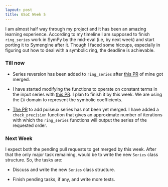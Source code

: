 ```yaml
---
layout: post
title: GSoC Week 5
---
```


I am almost half way through my project and it has been an amazing learning
experience. According to my timeline I am supposed to finish `ring_series` work
in SymPy by the mid-eval (i.e, by next week) and start porting it to Symengine
after it. Though I faced some hiccups, especially in figuring out how to deal
with a symbolic ring, the deadline is achievable.

### Till now

* Series reversion has been added to `ring_series` after [this
PR](https://github.com/sympy/sympy/pull/9566) of mine got merged.

* I have started modifying the functions to operate on constant terms in the
input series with [this PR]([https://github.com/sympy/sympy/pull/9575). I plan
to finish it by this week. We are using the `EX` domain to represent the
symbolic coefficients.

* [The PR](https://github.com/sympy/sympy/pull/9495) to add puiseux series has
not been yet merged. I have added a `check_precision` function that gives an
approximate number of iterations with which the `ring_series` functions will
output the series of the requested order.

### Next Week

I expect both the pending pull requests to get merged by this week. After that
the only major task remaining, would be to write the new `Series` class
structure. So, the tasks are:

* Discuss and write the new `Series` class structure.

* Finish pending tasks, if any, and write more tests.
